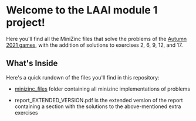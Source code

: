 # Welcome to the LAAI module 1 project!
Here you'll find all the MiniZinc files that solve the problems of the [Autumn 2021 games](https://giochimatematici.unibocconi.it/images/autunno/2021/practiceq.pdf), with the addition of solutions to exercises 2, 6, 9, 12, and 17.

## What's Inside
Here's a quick rundown of the files you'll find in this repository:
 - [minizinc_files](docs/minizinc_files) folder containing all minizinc implementations of problems 
             
- report_EXTENDED_VERSION.pdf is the extended version of the report containing a section with the solutions to the above-mentioned extra exercises




